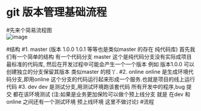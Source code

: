 # git 版本管理基础流程     

#先来个简易流程图  
  ![image](https://github.com/jocum/git-process/img/process.png)
  
  
  #结构
      #1. master (版本 1.0.0  1.0.1  等等也是类似master 的存在 纯代码库)
          首先我们有一个简单的结构  有一个代码分支 master 这个是纯代码分支没有实际成项目 最标准的代码库,
          然后在开发过程中可能会产生一个一个版本 例如 版本1.0.0  可以创建独立的分支保留其版本 类似master 的枝丫.
       #2. online 
          online 是生成环境代码分支,即用online 这个分支的代码运行起来形成一个服务.也就是项目的线上运行代码
       #3. dev
          dev 是测试分支,用测试环境跑该套代码 所有开发中的程序,bug 提交 都在该环境测试
         (注:如果是业务更加保险可以做个预上线分支 就是 在dev 和online 之间还有一个测试环境 预上线环境 这里不做讨论)
   #流程
